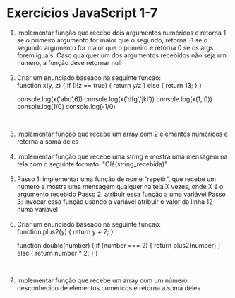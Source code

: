 # Exercícios JavaScript 1-7

<ol>
  <li>
    Implementar função que recebe dois argumentos numéricos e
retorna 1 se o primeiro argumento for maior que o segundo, retorna -1 se o
segundo argumento for maior que o primeiro e retorna 0 se os args forem iguais.
Caso qualquer um dos argumentos recebidos não seja um numero, a função deve
retornar null</li><br>
    
  <li>
    Criar um enunciado baseado na seguinte funcao: <br>
    function x(y, z) {
  if (!!z == true) {
    return y/z
  } else {
    return 13;
  }
}

console.log(x('abc',6))
console.log(x('dfg','jkl'))
console.log(x(1, 0))
console.log(1/0)
    console.log(-1/0)</li><br>
  
  <li>
    Implementar função que recebe um array com 2 elementos numéricos e retorna a soma deles</li><br>
  
  <li>
    Implementar função que recebe uma string e mostra uma mensagem na tela com o
    seguinte formato: "Olá(string_recebida)"</li><br>
  
  <li>
  Passo 1: implementar uma função de nome "repetir", que recebe um número e mostra uma mensagem qualquer
na tela X vezes, onde X é o argumento recebido
Passo 2: atribuir essa função a uma variável
Passo 3: invocar essa função usando a variável
atribuir o valor da linha 12 numa variavel
</li><br>
  
  <li>
    Criar um enunciado baseado na  seguinte funcao: <br>
    function plus2(y) {
  return y + 2;
}

function double(number) {
  if (number === 2) {
    return plus2(number)
  } else {
    return number * 2;
  }
    }</li><br>
  
  <li>
    Implementar função que recebe um array com um número desconhecido de elementos
    numéricos e retorna a soma deles</li>

